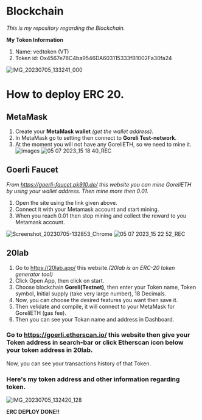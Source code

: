 # Blockchain
*This is my repository regarding the Blockchain.*

**My Token Information**
1. Name: vedtoken (VT)
2. Token id: Ox4567e76C4ba9546DA603115333fB1002Fa30fa24

![IMG_20230705_133241_000](https://github.com/Vedkkp/Blockchain/assets/100022997/c2f72c46-4067-4b8e-9efe-782e7ddfaa68)







# How to deploy ERC 20.

## MetaMask
1. Create your **MetaMask wallet** *(get the wallet address)*.
2. In MetaMask go to setting then connect to **Goreli Test-network**.
3. At the moment you will not have any GoreliETH, so we need to mine it.
![images](https://github.com/Vedkkp/Blockchain/assets/100022997/ad955f30-15b6-4f83-8a44-bf7b1d571ac9)
![05 07 2023_15 18 40_REC](https://github.com/Vedkkp/Blockchain/assets/100022997/04a58a5b-7456-455f-8866-32926776f33a)

  
## Goerli Faucet  
*From https://goerli-faucet.pk910.de/ this website you can mine GoreliETH by using your wallet address. Then mine more then 0.01.*

1. Open the site using the link given above.
2. Connect it with your Metamask account and start mining.
3. When you reach 0.01 then stop mining and collect the reward to you Metamask account.

![Screenshot_20230705-132853_Chrome](https://github.com/Vedkkp/Blockchain/assets/100022997/1e346e99-5bc9-4662-a2b6-d9efbeb0feca)
![05 07 2023_15 22 52_REC](https://github.com/Vedkkp/Blockchain/assets/100022997/f1e8fb05-fa23-4ef1-b55b-ddd07f1318a3)


## 20lab
1. Go to https://20lab.app/ this website.*(20lab is an ERC-20 token generator tool)*
2. Click Open App, then click on start.
3. Choose blockchain **Goreli(Testnet)**, then enter your Token name, Token symbol, Initial supply (take very large number), 18 Decimals.
4. Now, you can choose the desired features you want then save it.
5. Then velidate and compile, it will connect to your MetaMask for GoreliETH (gas fee).
6. Then you can see your Tokan name and address in Dashboard.

### Go to https://goerli.etherscan.io/ this website then give your Token address in search-bar or click Etherscan icon below your token address in 20lab. 
Now, you can see your transactions history of that Token.

### Here's my token address and other information regarding token.
![IMG_20230705_132420_128](https://github.com/Vedkkp/Blockchain/assets/100022997/c7c487c3-7681-44b0-9caf-d22241020071)


**ERC DEPLOY DONE!!**
